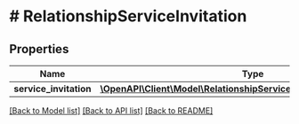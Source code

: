 # # RelationshipServiceInvitation

## Properties

Name | Type | Description | Notes
------------ | ------------- | ------------- | -------------
**service_invitation** | [**\OpenAPI\Client\Model\RelationshipServiceInvitationServiceInvitation**](RelationshipServiceInvitationServiceInvitation.md) |  | [optional]

[[Back to Model list]](../../README.md#models) [[Back to API list]](../../README.md#endpoints) [[Back to README]](../../README.md)
